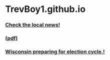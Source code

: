 # TrevBoy1.github.io
<h3><a href="https://trevboy1.github.io/BasicWebDesign/homepage.html">Check the local news!</a></h3><h3><a href="https://trevboy1.github.io/BasicWebDesign/Documents/Wausau%20High%20School%20Unification%20News.pdf">(pdf)</a></h3>
</hr>
<h3><a href="https://pbswisconsin.org/news-item/wisconsin-braces-for-another-consequential-election-cycle-in-2024">Wisconsin preparing for election cycle.!</a></h3>
</hr>
